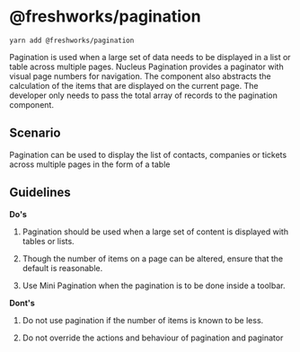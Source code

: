 @freshworks/pagination
==============================================================================

```
yarn add @freshworks/pagination
```

Pagination is used when a large set of data needs to be displayed in a list or table across multiple pages. Nucleus Pagination provides a paginator with visual page numbers for navigation. The component also abstracts the calculation of the items that are displayed on the current page. The developer only needs to pass the total array of records to the pagination component.


Scenario
------------------------------------------------------------------------------

Pagination can be used to display the list of contacts, companies or tickets across multiple pages in the form of a table

Guidelines
------------------------------------------------------------------------------
**Do's**
1. Pagination should be used when a large set of content is displayed with tables or lists.

2. Though the number of items on a page can be altered, ensure that the default is reasonable. 

3. Use Mini Pagination when the pagination is to be done inside a toolbar. 


**Dont's**

1. Do not use pagination if the number of items is known to be less.

2. Do not override the actions and behaviour of pagination and paginator 


